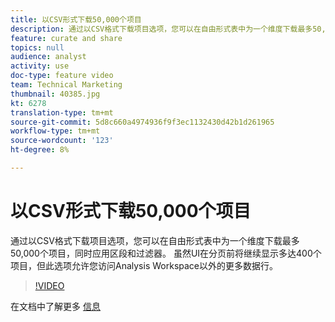 ```yaml
---
title: 以CSV形式下载50,000个项目
description: 通过以CSV格式下载项目选项，您可以在自由形式表中为一个维度下载最多50,000个项目，同时应用区段和过滤器。 虽然UI在分页前将继续显示多达400个项目，但此选项允许您访问Analysis Workspace以外的更多数据行。
feature: curate and share
topics: null
audience: analyst
activity: use
doc-type: feature video
team: Technical Marketing
thumbnail: 40385.jpg
kt: 6278
translation-type: tm+mt
source-git-commit: 5d8c660a4974936f9f3ec1132430d42b1d261965
workflow-type: tm+mt
source-wordcount: '123'
ht-degree: 8%

---
```



# 以CSV形式下载50,000个项目

通过以CSV格式下载项目选项，您可以在自由形式表中为一个维度下载最多50,000个项目，同时应用区段和过滤器。 虽然UI在分页前将继续显示多达400个项目，但此选项允许您访问Analysis Workspace以外的更多数据行。

>[!VIDEO](https://video.tv.adobe.com/v/40385/?quality=12&learn=on)

在文档中了解更多 [信息](https://docs.adobe.com/content/help/zh-Hans/analytics/analyze/analysis-workspace/curate-share/download-send.html)
